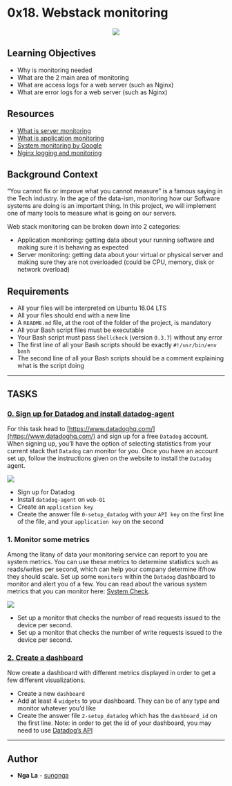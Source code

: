 # 0x18. Webstack monitoring

<p align='center'>
   <img src="https://s3.amazonaws.com/intranet-projects-files/holbertonschool-sysadmin_devops/281/hb3pAsO.png">
</p>

## Learning Objectives
* Why is monitoring needed
* What are the 2 main area of monitoring
* What are access logs for a web server (such as Nginx)
* What are error logs for a web server (such as Nginx)

## Resources
* [What is server monitoring](http://www.monitance.com/en/product-news/what-is-server-monitoring-and-why-is-it-important/)
* [What is application monitoring](https://en.wikipedia.org/wiki/Application_performance_management)
* [System monitoring by Google](https://landing.google.com/sre/sre-book/chapters/monitoring-distributed-systems/)
* [Nginx logging and monitoring](https://docs.nginx.com/nginx/admin-guide/monitoring/logging/)

## Background Context
“You cannot fix or improve what you cannot measure” is a famous saying in the Tech industry. In the age of the data-ism, monitoring how our Software systems are doing is an important thing. In this project, we will implement one of many tools to measure what is going on our servers.

Web stack monitoring can be broken down into 2 categories:
* Application monitoring: getting data about your running software and making sure it is behaving as expected
* Server monitoring: getting data about your virtual or physical server and making sure they are not overloaded (could be CPU, memory, disk or network overload)

## Requirements
* All your files will be interpreted on Ubuntu 16.04 LTS
* All your files should end with a new line
* A `README.md` file, at the root of the folder of the project, is mandatory
* All your Bash script files must be executable
* Your Bash script must pass `Shellcheck` (version `0.3.7`) without any error
* The first line of all your Bash scripts should be exactly `#!/usr/bin/env bash`
* The second line of all your Bash scripts should be a comment explaining what is the script doing

---

## TASKS

### [0. Sign up for Datadog and install datadog-agent](./0-setup_datadog)
For this task head to [https://www.datadoghq.com/](https://www.datadoghq.com/) and sign up for a free `Datadog` account. When signing up, you’ll have the option of selecting statistics from your current stack that `Datadog` can monitor for you. Once you have an account set up, follow the instructions given on the website to install the `Datadog` agent. 
<p align="left">
	<img src="https://holbertonintranet.s3.amazonaws.com/uploads/medias/2019/6/6b0ea6345a6375437845.png">
</p>

* Sign up for Datadog
* Install `datadog-agent` on `web-01`
* Create an `application key`
* Create the answer file `0-setup_datadog` with your `API key` on the first line of the file, and your `application key` on the second

### 1. Monitor some metrics
Among the litany of data your monitoring service can report to you are system metrics. You can use these metrics to determine statistics such as reads/writes per second, which can help your company determine if/how they should scale. Set up some `monitors` within the `Datadog` dashboard to monitor and alert you of a few. You can read about the various system metrics that you can monitor here: [System Check](https://docs.datadoghq.com/integrations/system/).
<p align="left">
   <img src="https://holbertonintranet.s3.amazonaws.com/uploads/medias/2019/6/6a4551974aadc181e97a.png">
</p>

* Set up a monitor that checks the number of read requests issued to the device per second.
* Set up a monitor that checks the number of write requests issued to the device per second.

### [2. Create a dashboard](./2-setup_datadog)
Now create a dashboard with different metrics displayed in order to get a few different visualizations.
* Create a new `dashboard`
* Add at least 4 `widgets` to your dashboard. They can be of any type and monitor whatever you’d like
* Create the answer file `2-setup_datadog` which has the `dashboard_id` on the first line. Note: in order to get the id of your dashboard, you may need to use [Datadog’s API](https://docs.datadoghq.com/api/?lang=python#get-all-dashboards)

---

## Author
* **Nga La** - [sungnga](https://github.com/sungnga)